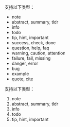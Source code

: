 支持以下类型：

* note
* abstract, summary, tldr
* info
* todo
* tip, hint, important
* success, check, done
* question, help, faq
* warning, caution, attention
* failure, fail, missing
* danger, error
* bug
* example
* quote, cite

支持以下类型：

1. note
2. abstract, summary, tldr
3. info
4. todo
5. tip, hint, important
